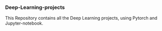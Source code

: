 ### Deep-Learning-projects

This Repository contains all the Deep Learning projects, using Pytorch and Jupyter-notebook.

